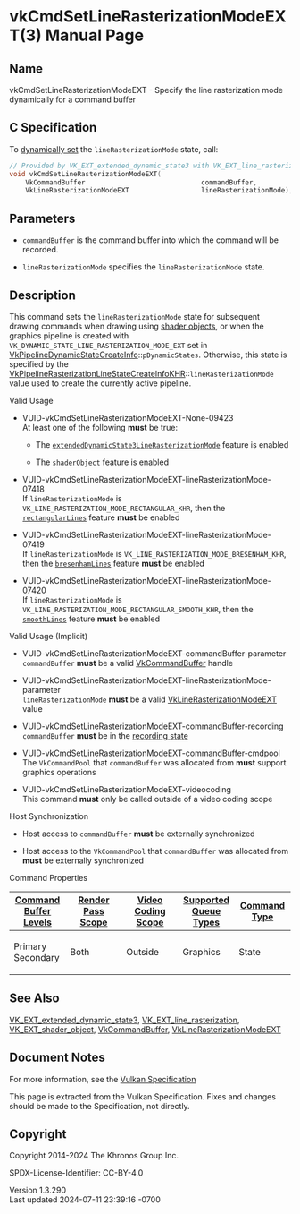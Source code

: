 # vkCmdSetLineRasterizationModeEXT(3) Manual Page

## Name

vkCmdSetLineRasterizationModeEXT - Specify the line rasterization mode
dynamically for a command buffer



## <a href="#_c_specification" class="anchor"></a>C Specification

To <a
href="https://registry.khronos.org/vulkan/specs/1.3-extensions/html/vkspec.html#pipelines-dynamic-state"
target="_blank" rel="noopener">dynamically set</a> the
`lineRasterizationMode` state, call:

``` c
// Provided by VK_EXT_extended_dynamic_state3 with VK_EXT_line_rasterization, VK_EXT_line_rasterization with VK_EXT_shader_object
void vkCmdSetLineRasterizationModeEXT(
    VkCommandBuffer                             commandBuffer,
    VkLineRasterizationModeEXT                  lineRasterizationMode);
```

## <a href="#_parameters" class="anchor"></a>Parameters

- `commandBuffer` is the command buffer into which the command will be
  recorded.

- `lineRasterizationMode` specifies the `lineRasterizationMode` state.

## <a href="#_description" class="anchor"></a>Description

This command sets the `lineRasterizationMode` state for subsequent
drawing commands when drawing using <a
href="https://registry.khronos.org/vulkan/specs/1.3-extensions/html/vkspec.html#shaders-objects"
target="_blank" rel="noopener">shader objects</a>, or when the graphics
pipeline is created with `VK_DYNAMIC_STATE_LINE_RASTERIZATION_MODE_EXT`
set in
[VkPipelineDynamicStateCreateInfo](https://registry.khronos.org/vulkan/specs/1.3-extensions/man/html/VkPipelineDynamicStateCreateInfo.html)::`pDynamicStates`.
Otherwise, this state is specified by the
[VkPipelineRasterizationLineStateCreateInfoKHR](https://registry.khronos.org/vulkan/specs/1.3-extensions/man/html/VkPipelineRasterizationLineStateCreateInfoKHR.html)::`lineRasterizationMode`
value used to create the currently active pipeline.

Valid Usage

- <a href="#VUID-vkCmdSetLineRasterizationModeEXT-None-09423"
  id="VUID-vkCmdSetLineRasterizationModeEXT-None-09423"></a>
  VUID-vkCmdSetLineRasterizationModeEXT-None-09423  
  At least one of the following **must** be true:

  - The
    [`extendedDynamicState3LineRasterizationMode`](#features-extendedDynamicState3LineRasterizationMode)
    feature is enabled

  - The [`shaderObject`](#features-shaderObject) feature is enabled

- <a
  href="#VUID-vkCmdSetLineRasterizationModeEXT-lineRasterizationMode-07418"
  id="VUID-vkCmdSetLineRasterizationModeEXT-lineRasterizationMode-07418"></a>
  VUID-vkCmdSetLineRasterizationModeEXT-lineRasterizationMode-07418  
  If `lineRasterizationMode` is
  `VK_LINE_RASTERIZATION_MODE_RECTANGULAR_KHR`, then the <a
  href="https://registry.khronos.org/vulkan/specs/1.3-extensions/html/vkspec.html#features-rectangularLines"
  target="_blank" rel="noopener"><code>rectangularLines</code></a>
  feature **must** be enabled

- <a
  href="#VUID-vkCmdSetLineRasterizationModeEXT-lineRasterizationMode-07419"
  id="VUID-vkCmdSetLineRasterizationModeEXT-lineRasterizationMode-07419"></a>
  VUID-vkCmdSetLineRasterizationModeEXT-lineRasterizationMode-07419  
  If `lineRasterizationMode` is
  `VK_LINE_RASTERIZATION_MODE_BRESENHAM_KHR`, then the <a
  href="https://registry.khronos.org/vulkan/specs/1.3-extensions/html/vkspec.html#features-bresenhamLines"
  target="_blank" rel="noopener"><code>bresenhamLines</code></a> feature
  **must** be enabled

- <a
  href="#VUID-vkCmdSetLineRasterizationModeEXT-lineRasterizationMode-07420"
  id="VUID-vkCmdSetLineRasterizationModeEXT-lineRasterizationMode-07420"></a>
  VUID-vkCmdSetLineRasterizationModeEXT-lineRasterizationMode-07420  
  If `lineRasterizationMode` is
  `VK_LINE_RASTERIZATION_MODE_RECTANGULAR_SMOOTH_KHR`, then the <a
  href="https://registry.khronos.org/vulkan/specs/1.3-extensions/html/vkspec.html#features-smoothLines"
  target="_blank" rel="noopener"><code>smoothLines</code></a> feature
  **must** be enabled

Valid Usage (Implicit)

- <a href="#VUID-vkCmdSetLineRasterizationModeEXT-commandBuffer-parameter"
  id="VUID-vkCmdSetLineRasterizationModeEXT-commandBuffer-parameter"></a>
  VUID-vkCmdSetLineRasterizationModeEXT-commandBuffer-parameter  
  `commandBuffer` **must** be a valid
  [VkCommandBuffer](https://registry.khronos.org/vulkan/specs/1.3-extensions/man/html/VkCommandBuffer.html) handle

- <a
  href="#VUID-vkCmdSetLineRasterizationModeEXT-lineRasterizationMode-parameter"
  id="VUID-vkCmdSetLineRasterizationModeEXT-lineRasterizationMode-parameter"></a>
  VUID-vkCmdSetLineRasterizationModeEXT-lineRasterizationMode-parameter  
  `lineRasterizationMode` **must** be a valid
  [VkLineRasterizationModeEXT](https://registry.khronos.org/vulkan/specs/1.3-extensions/man/html/VkLineRasterizationModeEXT.html) value

- <a href="#VUID-vkCmdSetLineRasterizationModeEXT-commandBuffer-recording"
  id="VUID-vkCmdSetLineRasterizationModeEXT-commandBuffer-recording"></a>
  VUID-vkCmdSetLineRasterizationModeEXT-commandBuffer-recording  
  `commandBuffer` **must** be in the [recording
  state](#commandbuffers-lifecycle)

- <a href="#VUID-vkCmdSetLineRasterizationModeEXT-commandBuffer-cmdpool"
  id="VUID-vkCmdSetLineRasterizationModeEXT-commandBuffer-cmdpool"></a>
  VUID-vkCmdSetLineRasterizationModeEXT-commandBuffer-cmdpool  
  The `VkCommandPool` that `commandBuffer` was allocated from **must**
  support graphics operations

- <a href="#VUID-vkCmdSetLineRasterizationModeEXT-videocoding"
  id="VUID-vkCmdSetLineRasterizationModeEXT-videocoding"></a>
  VUID-vkCmdSetLineRasterizationModeEXT-videocoding  
  This command **must** only be called outside of a video coding scope

Host Synchronization

- Host access to `commandBuffer` **must** be externally synchronized

- Host access to the `VkCommandPool` that `commandBuffer` was allocated
  from **must** be externally synchronized

Command Properties

<table class="tableblock frame-all grid-all stretch">
<colgroup>
<col style="width: 20%" />
<col style="width: 20%" />
<col style="width: 20%" />
<col style="width: 20%" />
<col style="width: 20%" />
</colgroup>
<thead>
<tr>
<th class="tableblock halign-left valign-top"><a
href="#VkCommandBufferLevel">Command Buffer Levels</a></th>
<th class="tableblock halign-left valign-top"><a
href="#vkCmdBeginRenderPass">Render Pass Scope</a></th>
<th class="tableblock halign-left valign-top"><a
href="#vkCmdBeginVideoCodingKHR">Video Coding Scope</a></th>
<th class="tableblock halign-left valign-top"><a
href="#VkQueueFlagBits">Supported Queue Types</a></th>
<th class="tableblock halign-left valign-top"><a
href="#fundamentals-queueoperation-command-types">Command Type</a></th>
</tr>
</thead>
<tbody>
<tr>
<td class="tableblock halign-left valign-top"><p>Primary<br />
Secondary</p></td>
<td class="tableblock halign-left valign-top"><p>Both</p></td>
<td class="tableblock halign-left valign-top"><p>Outside</p></td>
<td class="tableblock halign-left valign-top"><p>Graphics</p></td>
<td class="tableblock halign-left valign-top"><p>State</p></td>
</tr>
</tbody>
</table>

## <a href="#_see_also" class="anchor"></a>See Also

[VK_EXT_extended_dynamic_state3](https://registry.khronos.org/vulkan/specs/1.3-extensions/man/html/VK_EXT_extended_dynamic_state3.html),
[VK_EXT_line_rasterization](https://registry.khronos.org/vulkan/specs/1.3-extensions/man/html/VK_EXT_line_rasterization.html),
[VK_EXT_shader_object](https://registry.khronos.org/vulkan/specs/1.3-extensions/man/html/VK_EXT_shader_object.html),
[VkCommandBuffer](https://registry.khronos.org/vulkan/specs/1.3-extensions/man/html/VkCommandBuffer.html),
[VkLineRasterizationModeEXT](https://registry.khronos.org/vulkan/specs/1.3-extensions/man/html/VkLineRasterizationModeEXT.html)

## <a href="#_document_notes" class="anchor"></a>Document Notes

For more information, see the <a
href="https://registry.khronos.org/vulkan/specs/1.3-extensions/html/vkspec.html#vkCmdSetLineRasterizationModeEXT"
target="_blank" rel="noopener">Vulkan Specification</a>

This page is extracted from the Vulkan Specification. Fixes and changes
should be made to the Specification, not directly.

## <a href="#_copyright" class="anchor"></a>Copyright

Copyright 2014-2024 The Khronos Group Inc.

SPDX-License-Identifier: CC-BY-4.0

Version 1.3.290  
Last updated 2024-07-11 23:39:16 -0700

